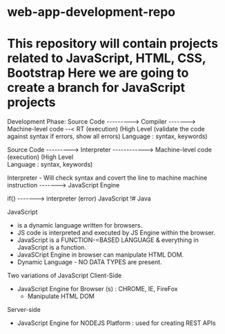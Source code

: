 # web-app-development-repo

This repository will contain projects related to JavaScript, HTML, CSS, Bootstrap
Here we are going to create a branch for JavaScript projects
=======================================================================

Development Phase:
Source Code ---------> Compiler -------> Machine-level code --< RT (execution)
(High Level (validate the code against syntax
if errors, show all errors)
Language : syntax, keywords)

Source Code ---------> Interpreter ------------> Machine-level code (execution)
(High Level  
Language : syntax, keywords)

Interpreter - Will check syntax and covert the line to machine machine instruction -------> JavaScript Engine

if(} -------> interpreter (error)
JavaScript !# Java

JavaScript

- is a dynamic language written for browsers.
- JS code is interpreted and executed by JS Engine within the browser.
- JavaScript is a FUNCTION-=BASED LANGUAGE & everything in JavaScript is a function.
- JavaSCript Engine in browser can manipulate HTML DOM.
- Dynamic Language - NO DATA TYPES are present.

Two variations of JavaScript
Client-Side

- JavaScript Engine for Browser (s) : CHROME, IE, FireFox
  - Manipulate HTML DOM

Server-side

- JavaScript Engine for NODEJS Platform : used for creating REST APIs
